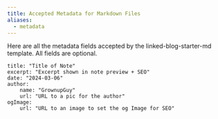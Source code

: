 ```yaml
---
title: Accepted Metadata for Markdown Files
aliases:
  - metadata
---
```


Here are all the metadata fields accepted by the linked-blog-starter-md template. All fields are optional.
```
title: "Title of Note"
excerpt: "Excerpt shown in note preview + SEO"
date: "2024-03-06"
author:
	name: "GrownupGuy"
	url: "URL to a pic for the author"
ogImage:
	url: "URL to an image to set the og Image for SEO"
```